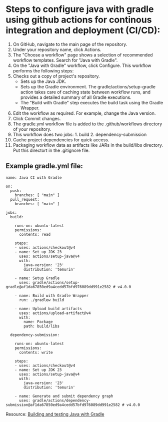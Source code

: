 # Steps to configure java with gradle using github actions for continous integration and deployment (CI/CD):

  1. On GitHub, navigate to the main page of the repository.
  2. Under your repository name, click  Actions.
  3. The "Choose a workflow" page shows a selection of recommended workflow templates. Search for "Java with Gradle".
  4. On the "Java with Gradle" workflow, click Configure. This workflow performs the following steps:
  5. Checks out a copy of project's repository.
     - Sets up the Java JDK.
     - Sets up the Gradle environment. The gradle/actions/setup-gradle action takes care of caching state between workflow runs, and provides a detailed summary of all Gradle executions.
     - The "Build with Gradle" step executes the build task using the Gradle Wrapper.
  6. Edit the workflow as required. For example, change the Java version.
  7. Click Commit changes.
  8. The gradle.yml workflow file is added to the .github/workflows directory of your repository.
  9. This workflow does two jobs: 1. build 2. dependency-submission
  10. Cache project dependencies for quick access.
  11. Packaging workflow data as artifacts like JARs in the build/libs directory. Put this directort in the .gitignore file. 

## Example gradle.yml file:
```
name: Java CI with Gradle

on:
  push:
    branches: [ "main" ]
  pull_request:
    branches: [ "main" ]

jobs:
  build:

    runs-on: ubuntu-latest
    permissions:
      contents: read

    steps:
    - uses: actions/checkout@v4
    - name: Set up JDK 23
      uses: actions/setup-java@v4
      with:
        java-version: '23'
        distribution: 'temurin'

    - name: Setup Gradle
      uses: gradle/actions/setup-gradle@af1da67850ed9a4cedd57bfd976089dd991e2582 # v4.0.0

    - name: Build with Gradle Wrapper
      run: ./gradlew build

    - name: Upload build artifacts
      uses: actions/upload-artifact@v4
      with:
        name: Package
        path: build/libs

  dependency-submission:

    runs-on: ubuntu-latest
    permissions:
      contents: write

    steps:
    - uses: actions/checkout@v4
    - name: Set up JDK 23
      uses: actions/setup-java@v4
      with:
        java-version: '23'
        distribution: 'temurin'

    - name: Generate and submit dependency graph
      uses: gradle/actions/dependency-submission@af1da67850ed9a4cedd57bfd976089dd991e2582 # v4.0.0
```


Resource:
[Building and testing Java with Gradle](https://docs.github.com/en/actions/use-cases-and-examples/building-and-testing/building-and-testing-java-with-gradle)

